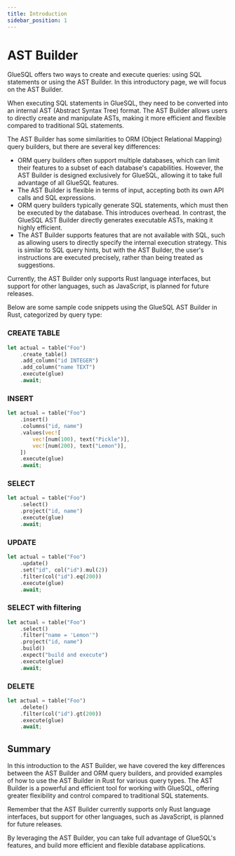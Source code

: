 ```yaml
---
title: Introduction
sidebar_position: 1
---
```


# AST Builder

GlueSQL offers two ways to create and execute queries: using SQL statements or using the AST Builder. In this introductory page, we will focus on the AST Builder.

When executing SQL statements in GlueSQL, they need to be converted into an internal AST (Abstract Syntax Tree) format. The AST Builder allows users to directly create and manipulate ASTs, making it more efficient and flexible compared to traditional SQL statements.

The AST Builder has some similarities to ORM (Object Relational Mapping) query builders, but there are several key differences:
- ORM query builders often support multiple databases, which can limit their features to a subset of each database's capabilities. However, the AST Builder is designed exclusively for GlueSQL, allowing it to take full advantage of all GlueSQL features.
- The AST Builder is flexible in terms of input, accepting both its own API calls and SQL expressions.
- ORM query builders typically generate SQL statements, which must then be executed by the database. This introduces overhead. In contrast, the GlueSQL AST Builder directly generates executable ASTs, making it highly efficient.
- The AST Builder supports features that are not available with SQL, such as allowing users to directly specify the internal execution strategy. This is similar to SQL query hints, but with the AST Builder, the user's instructions are executed precisely, rather than being treated as suggestions.

Currently, the AST Builder only supports Rust language interfaces, but support for other languages, such as JavaScript, is planned for future releases.

Below are some sample code snippets using the GlueSQL AST Builder in Rust, categorized by query type:

### CREATE TABLE
```rust
let actual = table("Foo")
    .create_table()
    .add_column("id INTEGER")
    .add_column("name TEXT")
    .execute(glue)
    .await;
```

### INSERT
```rust
let actual = table("Foo")
    .insert()
    .columns("id, name")
    .values(vec![
        vec![num(100), text("Pickle")],
        vec![num(200), text("Lemon")],
    ])
    .execute(glue)
    .await;
```

### SELECT
```rust
let actual = table("Foo")
    .select()
    .project("id, name")
    .execute(glue)
    .await;
```

### UPDATE
```rust
let actual = table("Foo")
    .update()
    .set("id", col("id").mul(2))
    .filter(col("id").eq(200))
    .execute(glue)
    .await;
```

### SELECT with filtering
```rust
let actual = table("Foo")
    .select()
    .filter("name = 'Lemon'")
    .project("id, name")
    .build()
    .expect("build and execute")
    .execute(glue)
    .await;
```

### DELETE
```rust
let actual = table("Foo")
    .delete()
    .filter(col("id").gt(200))
    .execute(glue)
    .await;
```

## Summary

In this introduction to the AST Builder, we have covered the key differences between the AST Builder and ORM query builders, and provided examples of how to use the AST Builder in Rust for various query types. The AST Builder is a powerful and efficient tool for working with GlueSQL, offering greater flexibility and control compared to traditional SQL statements.

Remember that the AST Builder currently supports only Rust language interfaces, but support for other languages, such as JavaScript, is planned for future releases.

By leveraging the AST Builder, you can take full advantage of GlueSQL's features, and build more efficient and flexible database applications.